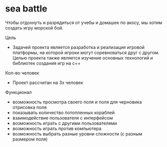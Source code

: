 # sea battle
Чтобы отдохнуть и разрядиться от учебы и домашек по акосу, мы хотим создать игру морской бой.

Цель
- Задачей проекта является разработка и реализация игровой платформы, на которой игроки могут соревноваться друг с другом. Целью проекта также является изучение основных технологий и библиотек создания игр на c++

Кол-во человек
- Проект рассчитан на 3х человек

Функционал
- возможность просмотра своего поля и поля для черновика
отрисовка поля
- показывать количество потопленных кораблей
- взаимодействие пользователя с интерфейсом
- возможность играть с другими пользователями
- возможность играть против компьютера
- возможность выбрать разные уровни сложности (с разным размером поля)
